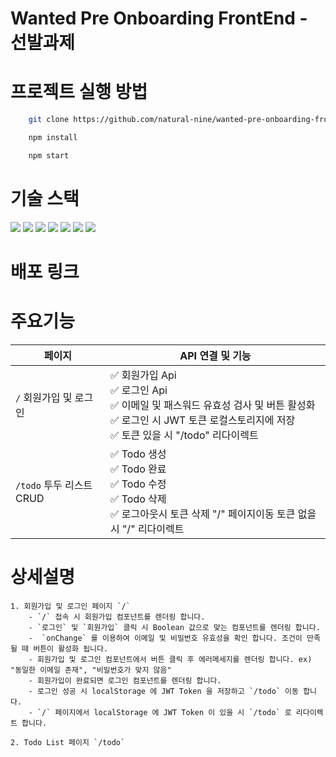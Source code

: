 # Wanted Pre Onboarding FrontEnd - 선발과제

# 프로젝트 실행 방법

```bash
    git clone https://github.com/natural-nine/wanted-pre-onboarding-frontend.git

    npm install

    npm start
```

# 기술 스택

<img src="https://img.shields.io/badge/html5-E34F26?style=for-the-badge&logo=html5&logoColor=white"> <img src="https://img.shields.io/badge/css-1572B6?style=for-the-badge&logo=css3&logoColor=white"> <img src="https://img.shields.io/badge/javascript-F7DF1E?style=for-the-badge&logo=javascript&logoColor=black"> <img src="https://img.shields.io/badge/react-444444?style=for-the-badge&logo=react"> <img src="https://img.shields.io/badge/styled--components-DB7093?style=for-the-badge&logo=styledcomponents&logoColor=white"> <img src="https://img.shields.io/badge/axios-FFCA28?style=for-the-badge&logo=axios&logoColor=white"> <img src="https://img.shields.io/badge/react_router_dom-CA4245?style=for-the-badge&logo=reactrouter&logoColor=white">

# 배포 링크

# 주요기능

| 페이지 | API 연결 및 기능 |
| ---- | ---- |
| `/` 회원가입 및 로그인 | ✅ 회원가입 Api <br> ✅ 로그인 Api <br> ✅ 이메일 및 패스워드 유효성 검사 및 버튼 활성화 <br> ✅ 로그인 시 JWT 토큰 로컬스토리지에 저장 <br> ✅ 토큰 있을 시 "/todo" 리다이렉트 <br> |
| `/todo` 투두 리스트 CRUD | ✅ Todo 생성 <br> ✅ Todo 완료 <br> ✅ Todo 수정 <br> ✅ Todo 삭제 <br> ✅ 로그아웃시 토큰 삭제 "/" 페이지이동 토큰 없을 시 "/" 리다이렉트 <br> |

# 상세설명
    1. 회원가입 및 로그인 페이지 `/`
        - `/` 접속 시 회원가입 컴포넌트를 렌더링 합니다.
        - `로그인` 및 `회원가입` 클릭 시 Boolean 값으로 맞는 컴포넌트를 렌더링 합니다. 
        -  `onChange` 를 이용하여 이메일 및 비밀번호 유효성을 확인 합니다. 조건이 만족 될 때 버튼이 활성화 됩니다.
        - 회원가입 및 로그인 컴포넌트에서 버튼 클릭 후 에러메세지를 렌더링 합니다. ex) "동일한 이메일 존재", "비밀번호가 맞지 않음"
        - 회원가입이 완료되면 로그인 컴포넌트를 렌더링 합니다.
        - 로그인 성공 시 localStorage 에 JWT Token 을 저장하고 `/todo` 이동 합니다.
        - `/` 페이지에서 localStorage 에 JWT Token 이 있을 시 `/todo` 로 리다이렉트 합니다.

    2. Todo List 페이지 `/todo`
